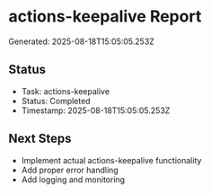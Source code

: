 # actions-keepalive Report

Generated: 2025-08-18T15:05:05.253Z

## Status
- Task: actions-keepalive
- Status: Completed
- Timestamp: 2025-08-18T15:05:05.253Z

## Next Steps
- Implement actual actions-keepalive functionality
- Add proper error handling
- Add logging and monitoring
